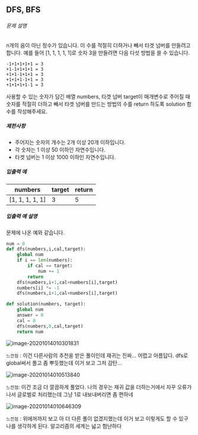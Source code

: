 ## DFS, BFS

###### 문제 설명

n개의 음이 아닌 정수가 있습니다. 이 수를 적절히 더하거나 빼서 타겟 넘버를 만들려고 합니다. 예를 들어 [1, 1, 1, 1, 1]로 숫자 3을 만들려면 다음 다섯 방법을 쓸 수 있습니다.

```
-1+1+1+1+1 = 3
+1-1+1+1+1 = 3
+1+1-1+1+1 = 3
+1+1+1-1+1 = 3
+1+1+1+1-1 = 3
```

사용할 수 있는 숫자가 담긴 배열 numbers, 타겟 넘버 target이 매개변수로 주어질 때 숫자를 적절히 더하고 빼서 타겟 넘버를 만드는 방법의 수를 return 하도록 solution 함수를 작성해주세요.

##### 제한사항

- 주어지는 숫자의 개수는 2개 이상 20개 이하입니다.
- 각 숫자는 1 이상 50 이하인 자연수입니다.
- 타겟 넘버는 1 이상 1000 이하인 자연수입니다.

##### 입출력 예

| numbers         | target | return |
| --------------- | ------ | ------ |
| [1, 1, 1, 1, 1] | 3      | 5      |

##### 입출력 예 설명

문제에 나온 예와 같습니다.

```python
num = 0
def dfs(numbers,i,cal,target):
    global num
    if i == len(numbers):
        if cal == target:
            num += 1
        return
    dfs(numbers,i+1,cal+numbers[i],target)
    numbers[i] *= -1
    dfs(numbers,i+1,cal+numbers[i],target)

def solution(numbers, target):
    global num
    answer = 0
    cal = 0
    dfs(numbers,0,cal,target)
    return num
```

![image-20201014010301831](C:\Users\multicampus\Desktop\first\알고\algoithm\2020-10-14\image-20201014010301831.png)

`느낀점` : 이건 다른사람의 추천을 받은 풀이인데 재귀는 진짜... 어렵고 아름답다. dfs로 global써서 풀고 좀 뿌듯했는데 이거 보고 그저 감탄...

![image-20201014010513840](C:\Users\multicampus\Desktop\first\알고\algoithm\2020-10-14\image-20201014010513840.png)

`느낀점`: 이건 조금 더 깔끔하게 풀었다. 나의 경우는 재귀 값을 더하는거에서 자꾸 오류가 나서 글로벌로 처리했는데 그냥 1로 내보내버리면 좀 편하네

![image-20201014010646309](C:\Users\multicampus\Desktop\first\알고\algoithm\2020-10-14\image-20201014010646309.png)

`느낀점` : 위에꺼까지 보고 아 더 다른 풀이 없겠지했는데 이거 보고 이렇게도 할 수 있구나를 생각하게 된다. 알고리즘의 세계는 넓고 험난하다